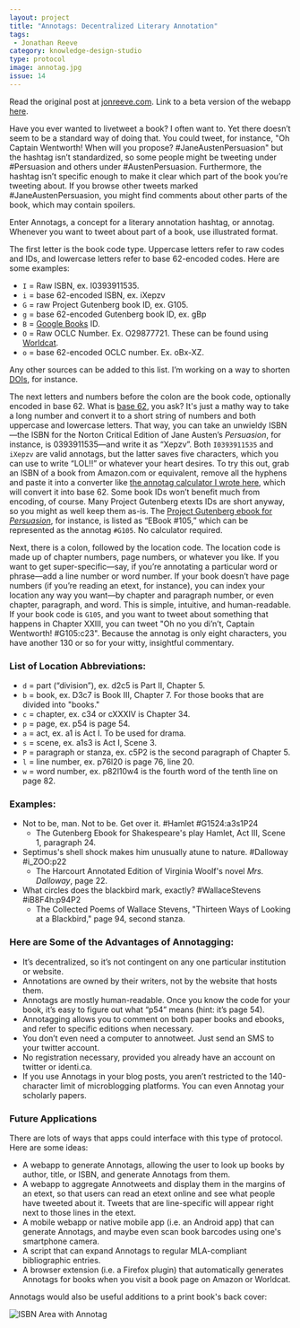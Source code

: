 ```yaml
---
layout: project
title: "Annotags: Decentralized Literary Annotation"
tags: 
 - Jonathan Reeve
category: knowledge-design-studio
type: protocol
image: annotag.jpg
issue: 14
---
```


Read the original post at
[jonreeve.com](http://jonreeve.com/projects/annotags/about.html). Link to a
beta version of the webapp [here](http://jonreeve.com/projects/annotags/).

Have you ever wanted to livetweet a book? I often want to. Yet there doesn’t
seem to be a standard way of doing that. You could tweet, for instance, "Oh
Captain Wentworth! When will you propose? #JaneAustenPersuasion" but the
hashtag isn’t standardized, so some people might be tweeting under #Persuasion
and others under #AustenPersuasion. Furthermore, the hashtag isn’t specific
enough to make it clear which part of the book you’re tweeting about. If you
browse other tweets marked #JaneAustenPersuasion, you might find comments
about other parts of the book, which may contain spoilers. 

Enter Annotags, a concept for a literary annotation hashtag, or annotag.
Whenever you want to tweet about part of a book, use illustrated format.

The first letter is the book code type. Uppercase letters refer to raw codes
and IDs, and lowercase letters refer to base 62-encoded codes. Here are some
examples: 

 * `I` = Raw ISBN, ex. I0393911535. 
 * `i` = base 62-encoded ISBN, ex. iXepzv
 * `G` = raw Project Gutenberg book ID, ex. G105. 
 * `g` = base 62-encoded Gutenberg book ID, ex. gBp
 * `B` = [Google Books](http://books.google.com) ID. 
 * `O` = Raw OCLC Number. Ex. O29877721. These can be found using [Worldcat](http://www.worldcat.org). 
 * `o` = base 62-encoded OCLC number. Ex. oBx-XZ.
 
Any other sources can be added to this list. I’m working on a way to shorten
[DOIs](https://en.wikipedia.org/wiki/Digital_object_identifier), for instance. 

The next letters and numbers before the colon are the book code, optionally
encoded in base 62. What is [base 62](http://en.wikipedia.org/wiki/Base_64),
you ask? It's just a mathy way to take a long number and convert it to a short
string of numbers and both uppercase and lowercase letters. That way, you can
take an unwieldy ISBN—the ISBN for the Norton Critical Edition of Jane
Austen’s _Persuasion_, for instance, is 0393911535—and write it as “Xepzv”.
Both `I0393911535` and `iXepzv` are valid annotags, but the latter saves five
characters, which you can use to write “LOL!!” or whatever your heart desires.
To try this out, grab an ISBN of a book from Amazon.com or equivalent, remove
all the hyphens and paste it into a converter like [the annotag calculator I
wrote here](http://jonreeve.com/projects/annotags/), which will convert it
into base 62. Some book IDs won’t benefit much from encoding, of course. Many
Project Gutenberg etexts IDs are short anyway, so you might as well keep them
as-is. The [Project Gutenberg ebook for
_Persuasion_](http://www.gutenberg.org/files/105/105-h/105-h.htm), for
instance, is listed as “EBook #105,” which can be represented as the annotag
`#G105`. No calculator required. 

Next, there is a colon, followed by the location code. The location code is
made up of chapter numbers, page numbers, or whatever you like. If you want to
get super-specific—say, if you’re annotating a particular word or phrase—add a
line number or word number. If your book doesn’t have page numbers (if you’re
reading an etext, for instance), you can index your location any way you
want—by chapter and paragraph number, or even chapter, paragraph, and word.
This is simple, intuitive, and human-readable. If your book code is `G105`,
and you want to tweet about something that happens in Chapter XXIII, you can
tweet "Oh no you di’n’t, Captain Wentworth! #G105:c23". Because the annotag is
only eight characters, you have another 130 or so for your witty, insightful
commentary. 

### List of Location Abbreviations: 
 * `d` = part (“division”), ex. d2c5 is Part II, Chapter 5. 
 * `b` = book, ex. D3c7 is Book III, Chapter 7. For those books that are divided into "books." 
 * `c` = chapter, ex. c34 or cXXXIV is Chapter 34. 
 * `p` = page, ex. p54 is page 54. 
 * `a` = act, ex. a1 is Act I. To be used for drama. 
 * `s` = scene, ex. a1s3 is Act I, Scene 3. 
 * `P` = paragraph or stanza, ex. c5P2 is the second paragraph of Chapter 5. 
 * `l` = line number, ex. p76l20 is page 76, line 20. 
 * `w` = word number, ex. p82l10w4 is the fourth word of the tenth line on page 82. 

### Examples: 
 * Not to be, man. Not to be. Get over it. #Hamlet #G1524:a3s1P24 
   - The Gutenberg Ebook for Shakespeare's play Hamlet, Act III, Scene 1, paragraph 24. 
 * Septimus's shell shock makes him unusually atune to nature. #Dalloway #i_ZOO:p22 
   - The Harcourt Annotated Edition of Virginia Woolf's novel _Mrs. Dalloway_, page 22. 
 * What circles does the blackbird mark, exactly? #WallaceStevens #iB8F4h:p94P2 
   - The Collected Poems of Wallace Stevens, "Thirteen Ways of Looking at a Blackbird," page 94, second stanza. 

### Here are Some of the Advantages of Annotagging: 
 * It’s decentralized, so it’s not contingent on any one particular institution or website. 
 * Annotations are owned by their writers, not by the website that hosts them. 
 * Annotags are mostly human-readable. Once you know the code for your book, it’s easy to figure out what “p54” means (hint: it’s page 54).  
 * Annotagging allows you to comment on both paper books and ebooks, and refer to specific editions when necessary. 
 * You don’t even need a computer to annotweet. Just send an SMS to your twitter account. 
 * No registration necessary, provided you already have an account on twitter or identi.ca. 
 * If you use Annotags in your blog posts, you aren’t restricted to the 140-character limit of microblogging platforms. You can even Annotag your scholarly papers. 

### Future Applications
There are lots of ways that apps could interface with this type of protocol. Here are some ideas: 

 * A webapp to generate Annotags, allowing the user to look up books by author, title, or ISBN, and generate Annotags from them. 
 * A webapp to aggregate Annotweets and display them in the margins of an etext, so that users can read an etext online and see what people have tweeted about it. Tweets that are line-specific will appear right next to those lines in the etext.
 * A mobile webapp or native mobile app (i.e. an Android app) that can generate Annotags, and maybe even scan book barcodes using one's smartphone camera. 
 * A script that can expand Annotags to regular MLA-compliant bibliographic entries. 
 * A browser extension (i.e. a Firefox plugin) that automatically generates Annotags for books when you visit a book page on Amazon or Worldcat. 

Annotags would also be useful additions to a print book's back cover:

![ISBN Area with Annotag](/public/images/annotags/isbn-with-annotag.png)
